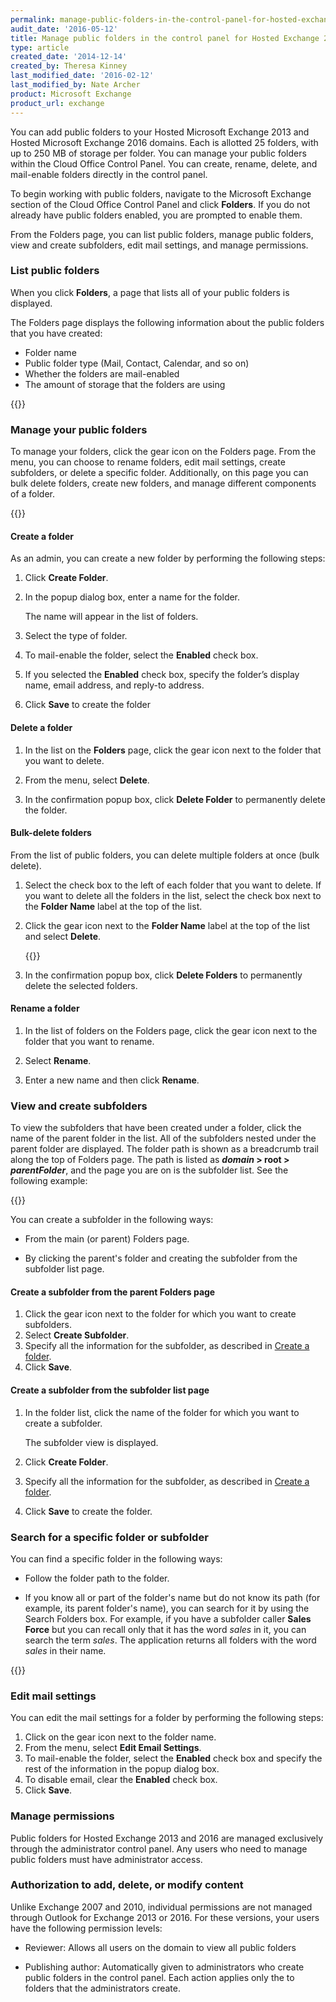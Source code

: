 ```yaml
---
permalink: manage-public-folders-in-the-control-panel-for-hosted-exchange-2013/
audit_date: '2016-05-12'
title: Manage public folders in the control panel for Hosted Exchange 2013 and 2016
type: article
created_date: '2014-12-14'
created_by: Theresa Kinney
last_modified_date: '2016-02-12'
last_modified_by: Nate Archer
product: Microsoft Exchange
product_url: exchange
---
```


You can add public folders to your Hosted Microsoft Exchange 2013 and Hosted Microsoft Exchange 2016
domains. Each is allotted 25 folders, with up to 250 MB
of storage per folder. You can manage your public folders within the
Cloud Office Control Panel. You can create, rename, delete, and
mail-enable folders directly in the control panel.

To begin working with public folders, navigate to the Microsoft Exchange
section of the Cloud Office Control Panel and click **Folders**. If you
do not already have public folders enabled, you are prompted to enable
them.

From the Folders page, you can list public folders, manage public folders,
view and create subfolders, edit mail settings, and manage permissions.

### List public folders

When you click **Folders**, a page that lists all of your public folders
is displayed.

The Folders page displays the following information about the public
folders that you have created:

- Folder name
- Public folder type (Mail, Contact, Calendar, and so on)
- Whether the folders are mail-enabled
- The amount of storage that the folders are using

{{<image src="Basic_0.png" alt="" title="">}}

### Manage your public folders

To manage your folders, click the gear icon on the Folders page. From the menu, you
can choose to rename folders, edit mail settings, create subfolders, or delete a specific
folder. Additionally, on this page you can bulk delete folders, create new folders, and
manage different components of a folder.

{{<image src="Manage_0.png" alt="" title="">}}

#### Create a folder

As an admin, you can create a new folder by performing the following
steps:

1. Click **Create Folder**.

2. In the popup dialog box, enter a name for the folder.

   The name will appear in the list of folders.

3. Select the type of folder.

4. To mail-enable the folder, select the **Enabled** check box.

5. If you selected the **Enabled** check box, specify the folder’s display name, email address, and reply-to address. 

8. Click **Save** to create the folder

#### Delete a folder

1. In the list on the **Folders** page, click the gear icon next to the
   folder that you want to delete.

2. From the menu, select **Delete**.

3. In the confirmation popup box, click **Delete Folder** to
   permanently delete the folder.

#### Bulk-delete folders

From the list of public folders, you can delete multiple folders at once
(bulk delete).

1. Select the check box to the left of each folder that you want
   to delete. If you want to delete all the folders in the list, select
   the check box next to the **Folder Name** label at the top of
   the list.

2. Click the gear icon next to the **Folder Name** label at the top of
   the list and select **Delete**.

   {{<image src="bulkdelete2.png" alt="" title="">}}

3. In the confirmation popup box, click **Delete Folders** to
   permanently delete the selected folders.

#### Rename a folder

1. In the list of folders on the Folders page, click the gear icon next
   to the folder that you want to rename.

2. Select **Rename**.

3. Enter a new name and then click **Rename**.

### View and create subfolders

To view the subfolders that have been created under a folder, click the
name of the parent folder in the list. All of the subfolders nested
under the parent folder are displayed. The folder path is shown as a
breadcrumb trail along the top of Folders page. The path is listed as
***domain* &gt; root &gt; *parentFolder***, and the page you are on is
the subfolder list. See the following example:

{{<image src="childsubfolder_a.png" alt="" title="">}}

You can create a subfolder in the following ways:

- From the main (or parent) Folders page.

- By clicking the parent's folder and creating the subfolder from the
  subfolder list page.

#### Create a subfolder from the parent Folders page

1. Click the gear icon next to the folder for which you want to
   create subfolders.
2. Select **Create Subfolder**.
3. Specify all the information for the subfolder, as described in [Create a folder](#create-a-folder).
4. Click **Save**.

#### Create a subfolder from the subfolder list page

1. In the folder list, click the name of the folder for which you want
   to create a subfolder.
   
   The subfolder view is displayed.
   
2. Click **Create Folder**.

3. Specify all the information for the subfolder, as described in [Create a folder](#create-a-folder).

4. Click **Save** to create the folder.

### Search for a specific folder or subfolder

You can find a specific folder in the following ways:

- Follow the folder path to the folder.

- If you know all or part of the folder's name but do not know its
  path (for example, its parent folder's name), you can search for it
  by using the Search Folders box. For example, if you have a
  subfolder caller **Sales Force** but you can recall only that it has
  the word *sales* in it, you can search the term *sales*. The
  application returns all folders with the word *sales* in their
  name.

{{<image src="search_0.png" alt="" title="">}}

### Edit mail settings

You can edit the mail settings for a folder by performing the following
steps:

1. Click on the gear icon next to the folder name.
2. From the menu, select **Edit Email Settings**.
3. To mail-enable the folder, select the **Enabled** check box and specify the rest of the information in the popup dialog box.
4. To disable email, clear the **Enabled** check box.
5. Click **Save**.

### Manage permissions

Public folders for Hosted Exchange 2013 and 2016 are managed exclusively through
the administrator control panel. Any users who need to manage public
folders must have administrator access.

### Authorization to add, delete, or modify content

Unlike Exchange 2007 and 2010, individual permissions are not
managed through Outlook for Exchange 2013 or 2016. For these versions, your users have the following
permission levels:

- Reviewer:  Allows all users on the domain to view all public folders

- Publishing author: Automatically given to administrators who create public folders in the control panel. Each action applies only the to folders that the administrators create.
